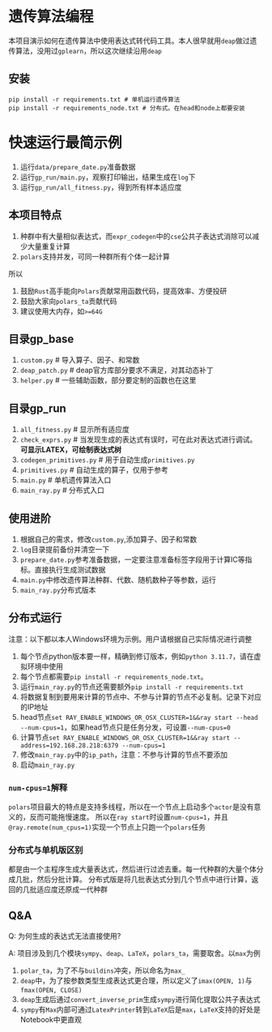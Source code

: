 # 遗传算法编程

本项目演示如何在遗传算法中使用表达式转代码工具。本人很早就用`deap`做过遗传算法，没用过`gplearn`，所以这次继续沿用`deap`

## 安装

```commandline
pip install -r requirements.txt # 单机运行遗传算法
pip install -r requirements_node.txt # 分布式。在head和node上都要安装
```

# 快速运行最简示例

1. 运行`data/prepare_date.py`准备数据
2. 运行`gp_run/main.py`，观察打印输出，结果生成在`log`下
3. 运行`gp_run/all_fitness.py`，得到所有样本适应度

## 本项目特点

1. 种群中有大量相似表达式，而`expr_codegen`中的`cse`公共子表达式消除可以减少大量重复计算
2. `polars`支持并发，可同一种群所有个体一起计算

所以

1. 鼓励`Rust`高手能向`Polars`贡献常用函数代码，提高效率、方便投研
2. 鼓励大家向`polars_ta`贡献代码
3. 建议使用大内存，如`>=64G`

## 目录gp_base

1. `custom.py` # 导入算子、因子、和常数
2. `deap_patch.py` # deap官方库部分要求不满足，对其动态补丁
3. `helper.py` # 一些辅助函数，部分要定制的函数也在这里

## 目录gp_run

1. `all_fitness.py` # 显示所有适应度
2. `check_exprs.py` # 当发现生成的表达式有误时，可在此对表达式进行调试。**可显示LATEX，可绘制表达式树**
3. `codegen_primitives.py` # 用于自动生成`primitives.py`
4. `primitives.py` # 自动生成的算子，仅用于参考
5. `main.py` # 单机遗传算法入口
6. `main_ray.py` # 分布式入口

## 使用进阶

1. 根据自己的需求，修改`custom.py`,添加算子、因子和常数
2. `log`目录提前备份并清空一下
3. `prepare_date.py`参考准备数据，一定要注意准备标签字段用于计算IC等指标。直接执行生成测试数据
4. `main.py`中修改遗传算法种群、代数、随机数种子等参数，运行
5. `main_ray.py`分布式版本

## 分布式运行

注意：以下都以本人Windows环境为示例。用户请根据自己实际情况进行调整

1. 每个节点python版本要一样，精确到修订版本，例如`python 3.11.7`，请在虚拟环境中使用
2. 每个节点都需要`pip install -r requirements_node.txt`。
3. 运行`main_ray.py`的节点还需要额外`pip install -r requirements.txt`
4. 将数据复制到要用来计算的节点中、不参与计算的节点不必复制。记录下对应的IP地址
5. head节点`set RAY_ENABLE_WINDOWS_OR_OSX_CLUSTER=1&&ray start --head --num-cpus=1`，如果head节点只是任务分发，可设置`--num-cpus=0`
6. 计算节点`set RAY_ENABLE_WINDOWS_OR_OSX_CLUSTER=1&&ray start --address=192.168.28.218:6379 --num-cpus=1`
7. 修改`main_ray.py`中的`ip_path`，注意：不参与计算的节点不要添加
8. 启动`main_ray.py`

### `num-cpus=1`解释

`polars`项目最大的特点是支持多线程，所以在一个节点上启动多个`actor`是没有意义的，反而可能拖慢速度。
所以在`ray start`时设置`num-cpus=1`，并且`@ray.remote(num_cpus=1)`实现一个节点上只跑一个`polars`任务

### 分布式与单机版区别

都是由一个主程序生成大量表达式，然后进行过滤去重。每一代种群的大量个体分成几批，然后分批计算。
分布式版是将几批表达式分到几个节点中进行计算，返回的几批适应度还原成一代种群

## Q&A

Q: 为何生成的表达式无法直接使用?

A: 项目涉及到几个模块`sympy`、`deap`、`LaTeX`，`polars_ta`，需要取舍。以`max`为例

1. `polar_ta`，为了不与`buildins`冲突，所以命名为`max_`
2. `deap`中，为了按参数类型生成表达式更合理，所以定义了`imax(OPEN, 1)`与`fmax(OPEN, CLOSE)`
3. `deap`生成后通过`convert_inverse_prim`生成`sympy`进行简化提取公共子表达式
4. `sympy`有`Max`内部可通过`LatexPrinter`转到`LaTeX`后是`max`，`LaTeX`支持的好处是Notebook中更直观